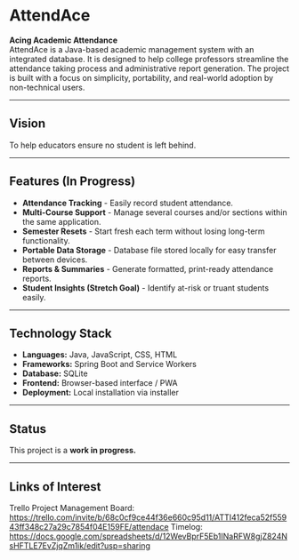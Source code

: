 # AttendAce
**Acing Academic Attendance**  
AttendAce is a Java-based academic management system with an integrated database. It is designed to help college professors streamline the attendance taking process and administrative report generation. 
The project is built with a focus on simplicity, portability, and real-world adoption by non-technical users.

---
## Vision
To help educators ensure no student is left behind.

---
## Features (In Progress)
- **Attendance Tracking** - Easily record student attendance.
- **Multi-Course Support** - Manage several courses and/or sections within the same application.
- **Semester Resets** - Start fresh each term without losing long-term functionality.
- **Portable Data Storage** - Database file stored locally for easy transfer between devices.
- **Reports & Summaries** - Generate formatted, print-ready attendance reports.
- **Student Insights (Stretch Goal)** - Identify at-risk or truant students easily.
---
## Technology Stack
- **Languages:** Java, JavaScript, CSS, HTML
- **Frameworks:** Spring Boot and Service Workers
- **Database:** SQLite
- **Frontend:** Browser-based interface / PWA  
- **Deployment:** Local installation via installer
---
## Status
This project is a **work in progress.**

---
##  Links of Interest
Trello Project Management Board: https://trello.com/invite/b/68c0cf9ce44f36e660c95d11/ATTI412feca52f55943ff348c27a29c7854f04E159FE/attendace
Timelog: https://docs.google.com/spreadsheets/d/12WevBprF5Eb1INaRFW8gjZ824NsHFTLE7EvZjqZm1ik/edit?usp=sharing